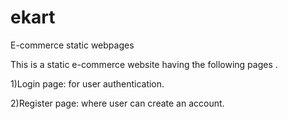 # ekart
E-commerce static webpages

This is a static e-commerce website having the following pages .

1)Login page: for user authentication.

2)Register page: where user can create an account.
    
